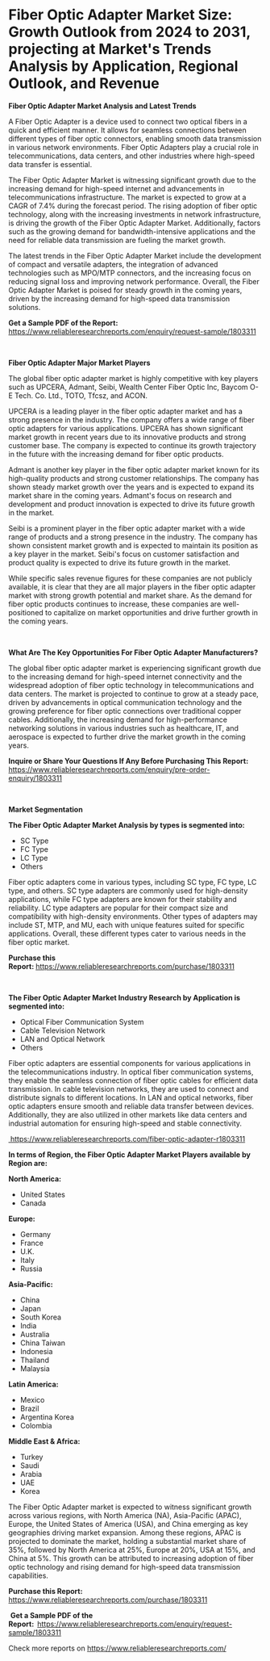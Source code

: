 <p><h1>Fiber Optic Adapter Market Size: Growth Outlook from 2024 to 2031, projecting at Market's Trends Analysis by Application, Regional Outlook, and Revenue</h1></p><p><strong>Fiber Optic Adapter Market Analysis and Latest Trends</strong></p>
<p><p>A Fiber Optic Adapter is a device used to connect two optical fibers in a quick and efficient manner. It allows for seamless connections between different types of fiber optic connectors, enabling smooth data transmission in various network environments. Fiber Optic Adapters play a crucial role in telecommunications, data centers, and other industries where high-speed data transfer is essential.</p><p>The Fiber Optic Adapter Market is witnessing significant growth due to the increasing demand for high-speed internet and advancements in telecommunications infrastructure. The market is expected to grow at a CAGR of 7.4% during the forecast period. The rising adoption of fiber optic technology, along with the increasing investments in network infrastructure, is driving the growth of the Fiber Optic Adapter Market. Additionally, factors such as the growing demand for bandwidth-intensive applications and the need for reliable data transmission are fueling the market growth.</p><p>The latest trends in the Fiber Optic Adapter Market include the development of compact and versatile adapters, the integration of advanced technologies such as MPO/MTP connectors, and the increasing focus on reducing signal loss and improving network performance. Overall, the Fiber Optic Adapter Market is poised for steady growth in the coming years, driven by the increasing demand for high-speed data transmission solutions.</p></p>
<p><strong>Get a Sample PDF of the Report:&nbsp;</strong> <a href="https://www.reliableresearchreports.com/enquiry/request-sample/1803311">https://www.reliableresearchreports.com/enquiry/request-sample/1803311</a></p>
<p>&nbsp;</p>
<p><strong>Fiber Optic Adapter Major Market Players</strong></p>
<p><p>The global fiber optic adapter market is highly competitive with key players such as UPCERA, Admant, Seibi, Wealth Center Fiber Optic Inc, Baycom O-E Tech. Co. Ltd., TOTO, Tfcsz, and ACON. </p><p>UPCERA is a leading player in the fiber optic adapter market and has a strong presence in the industry. The company offers a wide range of fiber optic adapters for various applications. UPCERA has shown significant market growth in recent years due to its innovative products and strong customer base. The company is expected to continue its growth trajectory in the future with the increasing demand for fiber optic products.</p><p>Admant is another key player in the fiber optic adapter market known for its high-quality products and strong customer relationships. The company has shown steady market growth over the years and is expected to expand its market share in the coming years. Admant's focus on research and development and product innovation is expected to drive its future growth in the market.</p><p>Seibi is a prominent player in the fiber optic adapter market with a wide range of products and a strong presence in the industry. The company has shown consistent market growth and is expected to maintain its position as a key player in the market. Seibi's focus on customer satisfaction and product quality is expected to drive its future growth in the market.</p><p>While specific sales revenue figures for these companies are not publicly available, it is clear that they are all major players in the fiber optic adapter market with strong growth potential and market share. As the demand for fiber optic products continues to increase, these companies are well-positioned to capitalize on market opportunities and drive further growth in the coming years.</p></p>
<p>&nbsp;</p>
<p><strong>What Are The Key Opportunities For Fiber Optic Adapter Manufacturers?</strong></p>
<p><p>The global fiber optic adapter market is experiencing significant growth due to the increasing demand for high-speed internet connectivity and the widespread adoption of fiber optic technology in telecommunications and data centers. The market is projected to continue to grow at a steady pace, driven by advancements in optical communication technology and the growing preference for fiber optic connections over traditional copper cables. Additionally, the increasing demand for high-performance networking solutions in various industries such as healthcare, IT, and aerospace is expected to further drive the market growth in the coming years.</p></p>
<p><strong>Inquire or Share Your Questions If Any Before Purchasing This Report:</strong> <a href="https://www.reliableresearchreports.com/enquiry/pre-order-enquiry/1803311">https://www.reliableresearchreports.com/enquiry/pre-order-enquiry/1803311</a></p>
<p>&nbsp;</p>
<p><strong>Market Segmentation</strong></p>
<p><strong>The Fiber Optic Adapter Market Analysis by types is segmented into:</strong></p>
<p><ul><li>SC Type</li><li>FC Type</li><li>LC Type</li><li>Others</li></ul></p>
<p><p>Fiber optic adapters come in various types, including SC type, FC type, LC type, and others. SC type adapters are commonly used for high-density applications, while FC type adapters are known for their stability and reliability. LC type adapters are popular for their compact size and compatibility with high-density environments. Other types of adapters may include ST, MTP, and MU, each with unique features suited for specific applications. Overall, these different types cater to various needs in the fiber optic market.</p></p>
<p><strong>Purchase this Report:&nbsp;</strong><a href="https://www.reliableresearchreports.com/purchase/1803311">https://www.reliableresearchreports.com/purchase/1803311</a></p>
<p>&nbsp;</p>
<p><strong>The Fiber Optic Adapter Market Industry Research by Application is segmented into:</strong></p>
<p><ul><li>Optical Fiber Communication System</li><li>Cable Television Network</li><li>LAN and Optical Network</li><li>Others</li></ul></p>
<p><p>Fiber optic adapters are essential components for various applications in the telecommunications industry. In optical fiber communication systems, they enable the seamless connection of fiber optic cables for efficient data transmission. In cable television networks, they are used to connect and distribute signals to different locations. In LAN and optical networks, fiber optic adapters ensure smooth and reliable data transfer between devices. Additionally, they are also utilized in other markets like data centers and industrial automation for ensuring high-speed and stable connectivity.</p></p>
<p><a href="https://www.reliableresearchreports.com/fiber-optic-adapter-r1803311">&nbsp;https://www.reliableresearchreports.com/fiber-optic-adapter-r1803311</a></p>
<p><strong>In terms of Region, the Fiber Optic Adapter Market Players available by Region are:</strong></p>
<p>
    <p> <strong> North America: </strong>
        <ul>
            <li>United States</li>
            <li>Canada</li>
        </ul>
        </p> 
    <p> <strong> Europe: </strong>
        <ul>
            <li>Germany</li>
            <li>France</li>
            <li>U.K.</li>
            <li>Italy</li>
            <li>Russia</li>
        </ul>
        </p> 
    <p> <strong> Asia-Pacific: </strong>
        <ul>
            <li>China</li>
            <li>Japan</li>
            <li>South Korea</li>
            <li>India</li>
            <li>Australia</li>
            <li>China Taiwan</li>
            <li>Indonesia</li>
            <li>Thailand</li>
            <li>Malaysia</li>
        </ul>
        </p> 
    <p> <strong> Latin America: </strong>
        <ul>
            <li>Mexico</li>
            <li>Brazil</li>
            <li>Argentina Korea</li>
            <li>Colombia</li>
        </ul>
        </p> 
    <p> <strong> Middle East & Africa: </strong>
        <ul>
            <li>Turkey</li>
            <li>Saudi</li>
            <li>Arabia</li>
            <li>UAE</li>
            <li>Korea</li>
        </ul>
    </p>
    </p>
<p><p>The Fiber Optic Adapter market is expected to witness significant growth across various regions, with North America (NA), Asia-Pacific (APAC), Europe, the United States of America (USA), and China emerging as key geographies driving market expansion. Among these regions, APAC is projected to dominate the market, holding a substantial market share of 35%, followed by North America at 25%, Europe at 20%, USA at 15%, and China at 5%. This growth can be attributed to increasing adoption of fiber optic technology and rising demand for high-speed data transmission capabilities.</p></p>
<p><strong>Purchase this Report: </strong><a href="https://www.reliableresearchreports.com/purchase/1803311">https://www.reliableresearchreports.com/purchase/1803311</a></p>
<p>&nbsp;<strong>Get a Sample PDF of the Report:&nbsp;&nbsp;</strong><a href="https://www.reliableresearchreports.com/enquiry/request-sample/1803311">https://www.reliableresearchreports.com/enquiry/request-sample/1803311</a></p>
<p><strong></strong></p>
<p>Check more reports on <a href="https://www.reliableresearchreports.com/">https://www.reliableresearchreports.com/</a></p>